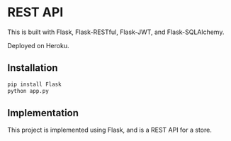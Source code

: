# REST API

This is built with Flask, Flask-RESTful, Flask-JWT, and Flask-SQLAlchemy.

Deployed on Heroku.
## Installation

```python
pip install Flask
python app.py
```

## Implementation

This project is implemented using Flask, and is a REST API for a store.
